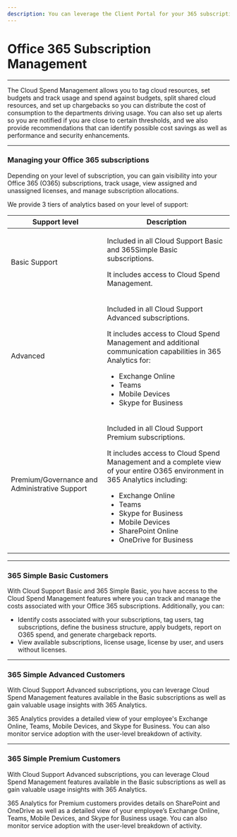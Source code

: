 ```yaml
---
description: You can leverage the Client Portal for your 365 subscription management.
---
```


# Office 365 Subscription Management

***

The Cloud Spend Management allows you to tag cloud resources, set budgets and track usage and spend against budgets, split shared cloud resources, and set up chargebacks so you can distribute the cost of consumption to the departments driving usage. You can also set up alerts so you are notified if you are close to certain thresholds, and we also provide recommendations that can identify possible cost savings as well as performance and security enhancements.

***

### Managing your Office 365 subscriptions

Depending on your level of subscription, you can gain visibility into your Office 365 (O365) subscriptions, track usage, view assigned and unassigned licenses, and manage subscription allocations.

We provide 3 tiers of analytics based on your level of support:

| Support level                                 | Description                                                                                                                                                                                                                                                                                                                                             |
| --------------------------------------------- | ------------------------------------------------------------------------------------------------------------------------------------------------------------------------------------------------------------------------------------------------------------------------------------------------------------------------------------------------------- |
| Basic Support                                 | <p>Included in all Cloud Support Basic and 365Simple Basic subscriptions.</p><p>It includes access to Cloud Spend Management.</p>                                                                                                                                                                                                                       |
| Advanced                                      | <p>Included in all Cloud Support Advanced subscriptions.</p><p>It includes access to Cloud Spend Management and additional communication capabilities in 365 Analytics for:</p><ul><li>Exchange Online</li><li>Teams</li><li>Mobile Devices</li><li>Skype for Business</li></ul>                                                                        |
| Premium/Governance and Administrative Support | <p>Included in all Cloud Support Premium subscriptions.</p><p>It includes access to Cloud Spend Management and a complete view of your entire O365 environment in 365 Analytics including:</p><ul><li>Exchange Online</li><li>Teams</li><li>Skype for Business</li><li>Mobile Devices</li><li>SharePoint Online</li><li>OneDrive for Business</li></ul> |

***

### 365 Simple Basic Customers

With Cloud Support Basic and 365 Simple Basic, you have access to the Cloud Spend Management features where you can track and manage the costs associated with your Office 365 subscriptions. Additionally, you can:

* Identify costs associated with your subscriptions, tag users, tag subscriptions, define the business structure, apply budgets, report on O365 spend, and generate chargeback reports.
* View available subscriptions, license usage, license by user, and users without licenses.

***

### 365 Simple Advanced Customers

With Cloud Support Advanced subscriptions, you can leverage Cloud Spend Management features available in the Basic subscriptions as well as gain valuable usage insights with 365 Analytics.

365 Analytics provides a detailed view of your employee's Exchange Online, Teams, Mobile Devices, and Skype for Business. You can also monitor service adoption with the user-level breakdown of activity.

***

### 365 Simple Premium Customers

With Cloud Support Advanced subscriptions, you can leverage Cloud Spend Management features available in the Basic subscriptions as well as gain valuable usage insights with 365 Analytics.

365 Analytics for Premium customers provides details on SharePoint and OneDrive as well as a detailed view of your employee’s Exchange Online, Teams, Mobile Devices, and Skype for Business usage. You can also monitor service adoption with the user-level breakdown of activity.

